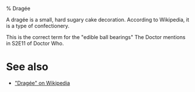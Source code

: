 % Dragée

A dragée is a small, hard sugary cake decoration. According to Wikipedia, it is
a type of confectionery.

This is the correct term for the "edible ball bearings" The Doctor mentions in
S2E11 of Doctor Who.

# See also

*   ["Dragée" on Wikipedia](http://en.wikipedia.org/wiki/Drag%C3%A9e)
